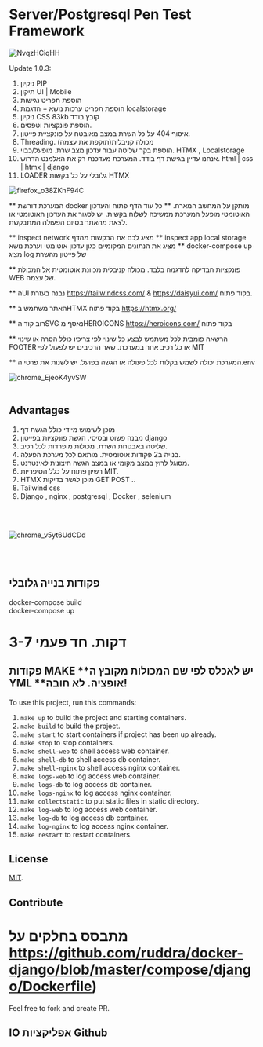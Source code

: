 # Server/Postgresql Pen Test Framework


![NvqzHCiqHH](https://user-images.githubusercontent.com/102602422/161429515-bd868ad7-81df-4d2c-82be-20671d5d7f56.png)

Update 1.0.3:
1. ניקיון PIP
2. תיקון UI | Mobile
3. הוספת תפריט נגישות
4. הוספת תפריט ערכות נושא + הדגמת localstorage
5. ניקיון CSS 83kb קובץ בודד
6. הוספת פונקציות וטפסים.
7. איסוף 404 על כל השרת במצב מאובטח על פונקציית פייטון.
8. Threading. מכולה קניבלית(תוקפת את עצמה)
9. הוספת בקר שליטה עבור עדכון מצב שרת. מופעל/כבוי. HTMX , Localstorage
10. אנחנו עדיין בגישת דף בודד. המערכת מעדכנת רק את האלמנט הדרוש. html | css | htmx | django
11. LOADER גלובלי על כל בקשות HTMX

![firefox_o38ZKhF94C](https://user-images.githubusercontent.com/102602422/161429517-2fc9a5b1-e20d-4d14-91fb-81f655eff7d5.png)


** המערכת דורשת docker מותקן על המחשב המארח. 
** כל עוד הדף פתוח והעדכון האוטומטי מופעל המערכת ממשיכה לשלוח בקשות. יש לסגור את העדכון האוטומטי או לצאת מהאתר בסיום הפעולה המתבקשת.

** inspect network מציג לכם את הבקשות מהדף
** inspect app local storage מציג את הנתונים המקומיים כגון עדכון אוטומטי וערכת נושא
** docker-compose up מציג log של פייטון מהשרת


** פונקציות הבדיקה להדגמה בלבד. מכולה קניבלית מכוונת אוטומטית אל המכולת WEB של עצמה.

** הUI נבנה בעזרת https://tailwindcss.com/ & https://daisyui.com/ בקוד פתוח.

** האתר משתמש בHTMX בקוד פתוח https://htmx.org/

** רוב קוד הSVG נאסף מHEROICONS https://heroicons.com/ בקוד פתוח

** הרשאה פומבית לכל משתמש לבצע כל שינוי לפי צריכיו כולל הסרה או שינוי FOOTER או כל רכיב אחר במערכת. שאר הרכיבים יש לפעול לפי MIT

** המערכת יכולה לשמש בקלות לכל פעולה או הגשה בפועל. יש לשנות את פרטי ה.env


![chrome_EjeoK4yvSW](https://user-images.githubusercontent.com/102602422/160629357-194136d9-6973-41d2-89b7-1901d8a40ecc.png)
<br>
<br>



## Advantages
1. מוכן לשימוש מיידי כולל הגשת דף
2. מבנה פשוט ובסיסי. הגשת פונקציות בפייטון django
3. שליטה באבטחת השרת. מכולות מופרדות לכל רכיב.
4. בנייה ב2 פקודות אוטומטית. מותאם לכל מערכת הפעלה.
5. מסוגל לרוץ במצב מקומי או במצב הגשה חיצונית לאינטרנט.
6. רשיון פתוח על כלל הסיפריות MIT.
7. HTMX מוכן לגשר בדיקות GET POST ..
8. Tailwind css
9. Django , nginx , postgresql , Docker , selenium
<br>
<br>

![chrome_v5yt6UdCDd](https://user-images.githubusercontent.com/102602422/160629371-54c06158-bbb0-433b-a4cf-b74be605d8b9.png)

<br>
<br>




## פקודות בנייה גלובלי  ##
docker-compose build
<br>
docker-compose up

# 3-7 דקות. חד פעמי





## פקודות MAKE  **יש לאכלס לפי שם המכולות מקובץ ה YML  **אופציה. לא חובה!

To use this project, run this commands:

1. `make up` to build the project and starting containers.
2. `make build` to build the project.
3. `make start` to start containers if project has been up already.
4. `make stop` to stop containers.
5. `make shell-web` to shell access web container.
6. `make shell-db` to shell access db container.
7. `make shell-nginx` to shell access nginx container.
8. `make logs-web` to log access web container.
9. `make logs-db` to log access db container.
10. `make logs-nginx` to log access nginx container.
11. `make collectstatic` to put static files in static directory.
12. `make log-web` to log access web container.
13. `make log-db` to log access db container.
14. `make log-nginx` to log access nginx container.
15. `make restart` to restart containers.

## License
[MIT](https://github.com/ruddra/docker-django/blob/master/LICENSE).

## Contribute
# מתבסס בחלקים על https://github.com/ruddra/docker-django/blob/master/compose/django/Dockerfile)

Feel free to fork and create PR.





##  IO אפליקציות Github  ##

